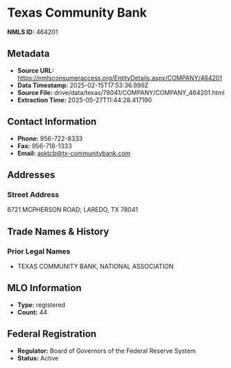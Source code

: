 # Texas Community Bank

**NMLS ID:** 464201

## Metadata
- **Source URL:** https://nmlsconsumeraccess.org/EntityDetails.aspx/COMPANY/464201
- **Data Timestamp:** 2025-02-15T17:53:36.999Z
- **Source File:** drive/data/texas/78041/COMPANY/COMPANY_464201.html
- **Extraction Time:** 2025-05-27T11:44:28.417190

## Contact Information
- **Phone:** 956-722-8333
- **Fax:** 956-718-1333
- **Email:** asktcb@tx-communitybank.com

## Addresses
### Street Address
6721 MCPHERSON ROAD; LAREDO, TX 78041

## Trade Names & History
### Prior Legal Names
- TEXAS COMMUNITY BANK, NATIONAL ASSOCIATION

## MLO Information
- **Type:** registered
- **Count:** 44

## Federal Registration
- **Regulator:** Board of Governors of the Federal Reserve System
- **Status:** Active
